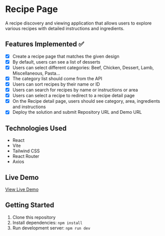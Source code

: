 # Recipe Page

A recipe discovery and viewing application that allows users to explore various recipes with detailed instructions and ingredients.

## Features Implemented ✅

- [x] Create a recipe page that matches the given design
- [x] By default, users can see a list of desserts
- [x] Users can select different categories: Beef, Chicken, Dessert, Lamb, Miscellaneous, Pasta...
- [x] The category list should come from the API
- [x] Users can sort recipes by their name or ID
- [x] Users can search for recipes by name or instructions or area
- [x] Users can select a recipe to redirect to a recipe detail page
- [x] On the Recipe detail page, users should see category, area, ingredients and instructions
- [x] Deploy the solution and submit Repository URL and Demo URL

## Technologies Used

- React
- Vite
- Tailwind CSS
- React Router
- Axios

## Live Demo

[View Live Demo](https://recipe-page-react.surge.sh)

## Getting Started

1. Clone this repository
2. Install dependencies: `npm install`
3. Run development server: `npm run dev`
